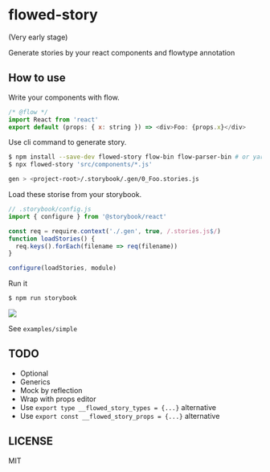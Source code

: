 # flowed-story

(Very early stage)

Generate stories by your react components and flowtype annotation

## How to use

Write your components with flow.

```js
/* @flow */
import React from 'react'
export default (props: { x: string }) => <div>Foo: {props.x}</div>
```

Use cli command to generate story.

```sh
$ npm install --save-dev flowed-story flow-bin flow-parser-bin # or yarn
$ npx flowed-story 'src/components/*.js'

gen > <project-root>/.storybook/.gen/0_Foo.stories.js
```

Load these storise from your storybook.

```js
// .storybook/config.js
import { configure } from '@storybook/react'

const req = require.context('./.gen', true, /.stories.js$/)
function loadStories() {
  req.keys().forEach(filename => req(filename))
}

configure(loadStories, module)
```

Run it

```sh
$ npm run storybook
```

![](https://i.gyazo.com/0231b742016be760f7c43a91906f8c5e.png)

See `examples/simple`

## TODO

* Optional
* Generics
* Mock by reflection
* Wrap with props editor
* Use `export type __flowed_story_types = {...}` alternative
* Use `export const __flowed_story_props = {...}` alternative

## LICENSE

MIT
